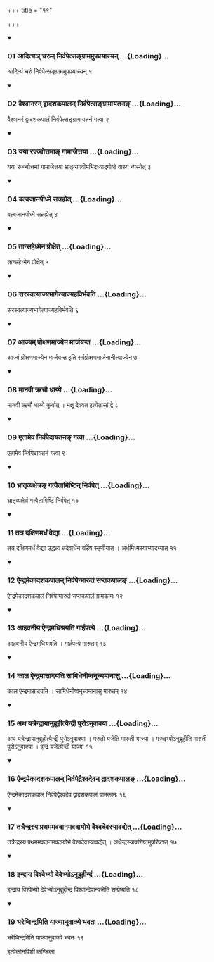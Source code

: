 +++
title = "१९"

+++

<div class="js_include" includetitle="true" newlevelforh1="3" unfilled="" url="/vedAH_yajuH/taittirIyam/sUtram/ApastambaH/shrautam/vishvAsa-prastutiH/19/19/01_Aditya~n_charun_nirvapetsangrAmamupaprayAsyan.md">
<details open><summary><h3>01 आदित्यञ् चरुन् निर्वपेत्सङ्ग्राममुपप्रयास्यन् ...{Loading}...</h3></summary>

आदित्यं चरुं निर्वपेत्सङ्ग्राममुपप्रयास्यन् १
</details>
</div>

<div class="js_include collapsed" newlevelforh1="4" title="सर्वाष् टीकाः" url="/vedAH_yajuH/taittirIyam/sUtram/ApastambaH/shrautam/sarvASh_TIkAH/19/19/01_Aditya~n_charun_nirvapetsangrAmamupaprayAsyan.md"> </div>



<div class="js_include collapsed" newlevelforh1="4" title="मूलम्" url="/vedAH_yajuH/taittirIyam/sUtram/ApastambaH/shrautam/mUlam/19/19/01_Aditya~n_charun_nirvapetsangrAmamupaprayAsyan.md"> </div>


<div class="js_include" includetitle="true" newlevelforh1="3" unfilled="" url="/vedAH_yajuH/taittirIyam/sUtram/ApastambaH/shrautam/vishvAsa-prastutiH/19/19/02_vaishvAnaran_dvAdashakapAlan_nirvapetsangrAmAyatana~N.md">
<details open><summary><h3>02 वैश्वानरन् द्वादशकपालन् निर्वपेत्सङ्ग्रामायतनङ् ...{Loading}...</h3></summary>

वैश्वानरं द्वादशकपालं निर्वपेत्सङ्ग्रामायतनं गत्वा २
</details>
</div>

<div class="js_include collapsed" newlevelforh1="4" title="सर्वाष् टीकाः" url="/vedAH_yajuH/taittirIyam/sUtram/ApastambaH/shrautam/sarvASh_TIkAH/19/19/02_vaishvAnaran_dvAdashakapAlan_nirvapetsangrAmAyatana~N.md"> </div>



<div class="js_include collapsed" newlevelforh1="4" title="मूलम्" url="/vedAH_yajuH/taittirIyam/sUtram/ApastambaH/shrautam/mUlam/19/19/02_vaishvAnaran_dvAdashakapAlan_nirvapetsangrAmAyatana~N.md"> </div>


<div class="js_include" includetitle="true" newlevelforh1="3" unfilled="" url="/vedAH_yajuH/taittirIyam/sUtram/ApastambaH/shrautam/vishvAsa-prastutiH/19/19/03_yayA_rajjvottamA~N_gAmAjettayA.md">
<details open><summary><h3>03 यया रज्ज्वोत्तमाङ् गामाजेत्तया ...{Loading}...</h3></summary>

यया रज्ज्वोत्तमां गामाजेत्तया भ्रातृव्यगवीमभिदध्याद्गोष्ठे वास्य न्यस्येत् ३
</details>
</div>

<div class="js_include collapsed" newlevelforh1="4" title="सर्वाष् टीकाः" url="/vedAH_yajuH/taittirIyam/sUtram/ApastambaH/shrautam/sarvASh_TIkAH/19/19/03_yayA_rajjvottamA~N_gAmAjettayA.md"> </div>



<div class="js_include collapsed" newlevelforh1="4" title="मूलम्" url="/vedAH_yajuH/taittirIyam/sUtram/ApastambaH/shrautam/mUlam/19/19/03_yayA_rajjvottamA~N_gAmAjettayA.md"> </div>


<div class="js_include" includetitle="true" newlevelforh1="3" unfilled="" url="/vedAH_yajuH/taittirIyam/sUtram/ApastambaH/shrautam/vishvAsa-prastutiH/19/19/04_balbajAnapIdhme_sannahyet.md">
<details open><summary><h3>04 बल्बजानपीध्मे सन्नह्येत् ...{Loading}...</h3></summary>

बल्बजानपीध्मे सन्नह्येत् ४
</details>
</div>

<div class="js_include collapsed" newlevelforh1="4" title="सर्वाष् टीकाः" url="/vedAH_yajuH/taittirIyam/sUtram/ApastambaH/shrautam/sarvASh_TIkAH/19/19/04_balbajAnapIdhme_sannahyet.md"> </div>



<div class="js_include collapsed" newlevelforh1="4" title="मूलम्" url="/vedAH_yajuH/taittirIyam/sUtram/ApastambaH/shrautam/mUlam/19/19/04_balbajAnapIdhme_sannahyet.md"> </div>


<div class="js_include" includetitle="true" newlevelforh1="3" unfilled="" url="/vedAH_yajuH/taittirIyam/sUtram/ApastambaH/shrautam/vishvAsa-prastutiH/19/19/05_tAnsahedhmena_proxet.md">
<details open><summary><h3>05 तान्सहेध्मेन प्रोक्षेत् ...{Loading}...</h3></summary>

तान्सहेध्मेन प्रोक्षेत् ५
</details>
</div>

<div class="js_include collapsed" newlevelforh1="4" title="सर्वाष् टीकाः" url="/vedAH_yajuH/taittirIyam/sUtram/ApastambaH/shrautam/sarvASh_TIkAH/19/19/05_tAnsahedhmena_proxet.md"> </div>



<div class="js_include collapsed" newlevelforh1="4" title="मूलम्" url="/vedAH_yajuH/taittirIyam/sUtram/ApastambaH/shrautam/mUlam/19/19/05_tAnsahedhmena_proxet.md"> </div>


<div class="js_include" includetitle="true" newlevelforh1="3" unfilled="" url="/vedAH_yajuH/taittirIyam/sUtram/ApastambaH/shrautam/vishvAsa-prastutiH/19/19/06_sarasvatyAjyabhAgetyAjyahavirbhavati.md">
<details open><summary><h3>06 सरस्वत्याज्यभागेत्याज्यहविर्भवति ...{Loading}...</h3></summary>

सरस्वत्याज्यभागेत्याज्यहविर्भवति ६
</details>
</div>

<div class="js_include collapsed" newlevelforh1="4" title="सर्वाष् टीकाः" url="/vedAH_yajuH/taittirIyam/sUtram/ApastambaH/shrautam/sarvASh_TIkAH/19/19/06_sarasvatyAjyabhAgetyAjyahavirbhavati.md"> </div>



<div class="js_include collapsed" newlevelforh1="4" title="मूलम्" url="/vedAH_yajuH/taittirIyam/sUtram/ApastambaH/shrautam/mUlam/19/19/06_sarasvatyAjyabhAgetyAjyahavirbhavati.md"> </div>


<div class="js_include" includetitle="true" newlevelforh1="3" unfilled="" url="/vedAH_yajuH/taittirIyam/sUtram/ApastambaH/shrautam/vishvAsa-prastutiH/19/19/07_Ajyam_proxaNamAjyena_mArjayanta.md">
<details open><summary><h3>07 आज्यम् प्रोक्षणमाज्येन मार्जयन्त ...{Loading}...</h3></summary>

आज्यं प्रोक्षणमाज्येन मार्जयन्त इति सर्वप्रोक्षणमार्जनानीत्याज्येन ७
</details>
</div>

<div class="js_include collapsed" newlevelforh1="4" title="सर्वाष् टीकाः" url="/vedAH_yajuH/taittirIyam/sUtram/ApastambaH/shrautam/sarvASh_TIkAH/19/19/07_Ajyam_proxaNamAjyena_mArjayanta.md"> </div>



<div class="js_include collapsed" newlevelforh1="4" title="मूलम्" url="/vedAH_yajuH/taittirIyam/sUtram/ApastambaH/shrautam/mUlam/19/19/07_Ajyam_proxaNamAjyena_mArjayanta.md"> </div>


<div class="js_include" includetitle="true" newlevelforh1="3" unfilled="" url="/vedAH_yajuH/taittirIyam/sUtram/ApastambaH/shrautam/vishvAsa-prastutiH/19/19/08_mAnavI_Rchau_dhAyye.md">
<details open><summary><h3>08 मानवी ऋचौ धाय्ये ...{Loading}...</h3></summary>

मानवी ऋचौ धाय्ये कुर्यात् । मक्षू देववत इत्येतासां द्वे ८
</details>
</div>

<div class="js_include collapsed" newlevelforh1="4" title="सर्वाष् टीकाः" url="/vedAH_yajuH/taittirIyam/sUtram/ApastambaH/shrautam/sarvASh_TIkAH/19/19/08_mAnavI_Rchau_dhAyye.md"> </div>



<div class="js_include collapsed" newlevelforh1="4" title="मूलम्" url="/vedAH_yajuH/taittirIyam/sUtram/ApastambaH/shrautam/mUlam/19/19/08_mAnavI_Rchau_dhAyye.md"> </div>


<div class="js_include" includetitle="true" newlevelforh1="3" unfilled="" url="/vedAH_yajuH/taittirIyam/sUtram/ApastambaH/shrautam/vishvAsa-prastutiH/19/19/09_etAmeva_nirvapedAyatana~N_gatvA.md">
<details open><summary><h3>09 एतामेव निर्वपेदायतनङ् गत्वा ...{Loading}...</h3></summary>

एतामेव निर्वपेदायतनं गत्वा ९
</details>
</div>

<div class="js_include collapsed" newlevelforh1="4" title="सर्वाष् टीकाः" url="/vedAH_yajuH/taittirIyam/sUtram/ApastambaH/shrautam/sarvASh_TIkAH/19/19/09_etAmeva_nirvapedAyatana~N_gatvA.md"> </div>



<div class="js_include collapsed" newlevelforh1="4" title="मूलम्" url="/vedAH_yajuH/taittirIyam/sUtram/ApastambaH/shrautam/mUlam/19/19/09_etAmeva_nirvapedAyatana~N_gatvA.md"> </div>


<div class="js_include" includetitle="true" newlevelforh1="3" unfilled="" url="/vedAH_yajuH/taittirIyam/sUtram/ApastambaH/shrautam/vishvAsa-prastutiH/19/19/10_bhrAtRvyaxetra~N_gatvaitAmiShTin_nirvapet.md">
<details open><summary><h3>10 भ्रातृव्यक्षेत्रङ् गत्वैतामिष्टिन् निर्वपेत् ...{Loading}...</h3></summary>

भ्रातृव्यक्षेत्रं गत्वैतामिष्टिं निर्वपेत् १०
</details>
</div>

<div class="js_include collapsed" newlevelforh1="4" title="सर्वाष् टीकाः" url="/vedAH_yajuH/taittirIyam/sUtram/ApastambaH/shrautam/sarvASh_TIkAH/19/19/10_bhrAtRvyaxetra~N_gatvaitAmiShTin_nirvapet.md"> </div>



<div class="js_include collapsed" newlevelforh1="4" title="मूलम्" url="/vedAH_yajuH/taittirIyam/sUtram/ApastambaH/shrautam/mUlam/19/19/10_bhrAtRvyaxetra~N_gatvaitAmiShTin_nirvapet.md"> </div>


<div class="js_include" includetitle="true" newlevelforh1="3" unfilled="" url="/vedAH_yajuH/taittirIyam/sUtram/ApastambaH/shrautam/vishvAsa-prastutiH/19/19/11_tatra_daxiNamardhaM_vedyA.md">
<details open><summary><h3>11 तत्र दक्षिणमर्धं वेद्या ...{Loading}...</h3></summary>

तत्र दक्षिणमर्धं वेद्या उद्धत्य तदेवार्धेन बर्हिष स्तृणीयात् । अर्धमिध्मस्याभ्यादध्यात् ११
</details>
</div>

<div class="js_include collapsed" newlevelforh1="4" title="सर्वाष् टीकाः" url="/vedAH_yajuH/taittirIyam/sUtram/ApastambaH/shrautam/sarvASh_TIkAH/19/19/11_tatra_daxiNamardhaM_vedyA.md"> </div>



<div class="js_include collapsed" newlevelforh1="4" title="मूलम्" url="/vedAH_yajuH/taittirIyam/sUtram/ApastambaH/shrautam/mUlam/19/19/11_tatra_daxiNamardhaM_vedyA.md"> </div>


<div class="js_include" includetitle="true" newlevelforh1="3" unfilled="" url="/vedAH_yajuH/taittirIyam/sUtram/ApastambaH/shrautam/vishvAsa-prastutiH/19/19/12_aindramekAdashakapAlan_nirvapenmArutaM_saptakapAla~N.md">
<details open><summary><h3>12 ऐन्द्रमेकादशकपालन् निर्वपेन्मारुतं सप्तकपालङ् ...{Loading}...</h3></summary>

ऐन्द्रमेकादशकपालं निर्वपेन्मारुतं सप्तकपालं ग्रामकामः १२
</details>
</div>

<div class="js_include collapsed" newlevelforh1="4" title="सर्वाष् टीकाः" url="/vedAH_yajuH/taittirIyam/sUtram/ApastambaH/shrautam/sarvASh_TIkAH/19/19/12_aindramekAdashakapAlan_nirvapenmArutaM_saptakapAla~N.md"> </div>



<div class="js_include collapsed" newlevelforh1="4" title="मूलम्" url="/vedAH_yajuH/taittirIyam/sUtram/ApastambaH/shrautam/mUlam/19/19/12_aindramekAdashakapAlan_nirvapenmArutaM_saptakapAla~N.md"> </div>


<div class="js_include" includetitle="true" newlevelforh1="3" unfilled="" url="/vedAH_yajuH/taittirIyam/sUtram/ApastambaH/shrautam/vishvAsa-prastutiH/19/19/13_AhavanIya_aindramadhishrayati_gArhapatye.md">
<details open><summary><h3>13 आहवनीय ऐन्द्रमधिश्रयति गार्हपत्ये ...{Loading}...</h3></summary>

आहवनीय ऐन्द्रमधिश्रयति । गार्हपत्ये मारुतम् १३
</details>
</div>

<div class="js_include collapsed" newlevelforh1="4" title="सर्वाष् टीकाः" url="/vedAH_yajuH/taittirIyam/sUtram/ApastambaH/shrautam/sarvASh_TIkAH/19/19/13_AhavanIya_aindramadhishrayati_gArhapatye.md"> </div>



<div class="js_include collapsed" newlevelforh1="4" title="मूलम्" url="/vedAH_yajuH/taittirIyam/sUtram/ApastambaH/shrautam/mUlam/19/19/13_AhavanIya_aindramadhishrayati_gArhapatye.md"> </div>


<div class="js_include" includetitle="true" newlevelforh1="3" unfilled="" url="/vedAH_yajuH/taittirIyam/sUtram/ApastambaH/shrautam/vishvAsa-prastutiH/19/19/14_kAla_aindramAsAdayati_sAmidhenIShvanUchyamAnAsu.md">
<details open><summary><h3>14 काल ऐन्द्रमासादयति सामिधेनीष्वनूच्यमानासु ...{Loading}...</h3></summary>

काल ऐन्द्रमासादयति । सामिधेनीष्वनूच्यमानासु मारुतम् १४
</details>
</div>

<div class="js_include collapsed" newlevelforh1="4" title="सर्वाष् टीकाः" url="/vedAH_yajuH/taittirIyam/sUtram/ApastambaH/shrautam/sarvASh_TIkAH/19/19/14_kAla_aindramAsAdayati_sAmidhenIShvanUchyamAnAsu.md"> </div>



<div class="js_include collapsed" newlevelforh1="4" title="मूलम्" url="/vedAH_yajuH/taittirIyam/sUtram/ApastambaH/shrautam/mUlam/19/19/14_kAla_aindramAsAdayati_sAmidhenIShvanUchyamAnAsu.md"> </div>


<div class="js_include" includetitle="true" newlevelforh1="3" unfilled="" url="/vedAH_yajuH/taittirIyam/sUtram/ApastambaH/shrautam/vishvAsa-prastutiH/19/19/15_atha_yatrendrAyAnubrUhItyaindrI_puro-nuvAkyA.md">
<details open><summary><h3>15 अथ यत्रेन्द्रायानुब्रूहीत्यैन्द्री पुरोऽनुवाक्या ...{Loading}...</h3></summary>

अथ यत्रेन्द्रायानुब्रूहीत्यैन्द्री पुरोऽनुवाक्या । मरुतो यजेति मारुती याज्या । मरुद्भ्योऽनुब्रूहीति मारुती पुरोऽनुवाक्या । इन्द्रं यजेत्यैन्द्री याज्या १५
</details>
</div>

<div class="js_include collapsed" newlevelforh1="4" title="सर्वाष् टीकाः" url="/vedAH_yajuH/taittirIyam/sUtram/ApastambaH/shrautam/sarvASh_TIkAH/19/19/15_atha_yatrendrAyAnubrUhItyaindrI_puro-nuvAkyA.md"> </div>



<div class="js_include collapsed" newlevelforh1="4" title="मूलम्" url="/vedAH_yajuH/taittirIyam/sUtram/ApastambaH/shrautam/mUlam/19/19/15_atha_yatrendrAyAnubrUhItyaindrI_puro-nuvAkyA.md"> </div>


<div class="js_include" includetitle="true" newlevelforh1="3" unfilled="" url="/vedAH_yajuH/taittirIyam/sUtram/ApastambaH/shrautam/vishvAsa-prastutiH/19/19/16_aindramekAdashakapAlan_nirvapedvaishvadevan_dvAdashakapAla~N.md">
<details open><summary><h3>16 ऐन्द्रमेकादशकपालन् निर्वपेद्वैश्वदेवन् द्वादशकपालङ् ...{Loading}...</h3></summary>

ऐन्द्रमेकादशकपालं निर्वपेद्वैश्वदेवं द्वादशकपालं ग्रामकामः १६
</details>
</div>

<div class="js_include collapsed" newlevelforh1="4" title="सर्वाष् टीकाः" url="/vedAH_yajuH/taittirIyam/sUtram/ApastambaH/shrautam/sarvASh_TIkAH/19/19/16_aindramekAdashakapAlan_nirvapedvaishvadevan_dvAdashakapAla~N.md"> </div>



<div class="js_include collapsed" newlevelforh1="4" title="मूलम्" url="/vedAH_yajuH/taittirIyam/sUtram/ApastambaH/shrautam/mUlam/19/19/16_aindramekAdashakapAlan_nirvapedvaishvadevan_dvAdashakapAla~N.md"> </div>


<div class="js_include" includetitle="true" newlevelforh1="3" unfilled="" url="/vedAH_yajuH/taittirIyam/sUtram/ApastambaH/shrautam/vishvAsa-prastutiH/19/19/17_tatraindrasya_prathamamavadAnamavadAyobhe_vaishvadevasyAvadyet.md">
<details open><summary><h3>17 तत्रैन्द्रस्य प्रथममवदानमवदायोभे वैश्वदेवस्यावद्येत् ...{Loading}...</h3></summary>

तत्रैन्द्रस्य प्रथममवदानमवदायोभे वैश्वदेवस्यावद्येत् । अथैन्द्रस्यावशिष्टमुपरिष्टात् १७
</details>
</div>

<div class="js_include collapsed" newlevelforh1="4" title="सर्वाष् टीकाः" url="/vedAH_yajuH/taittirIyam/sUtram/ApastambaH/shrautam/sarvASh_TIkAH/19/19/17_tatraindrasya_prathamamavadAnamavadAyobhe_vaishvadevasyAvadyet.md"> </div>



<div class="js_include collapsed" newlevelforh1="4" title="मूलम्" url="/vedAH_yajuH/taittirIyam/sUtram/ApastambaH/shrautam/mUlam/19/19/17_tatraindrasya_prathamamavadAnamavadAyobhe_vaishvadevasyAvadyet.md"> </div>


<div class="js_include" includetitle="true" newlevelforh1="3" unfilled="" url="/vedAH_yajuH/taittirIyam/sUtram/ApastambaH/shrautam/vishvAsa-prastutiH/19/19/18_indrAya_vishvebhyo_devebhyo-nubrUhIndraM.md">
<details open><summary><h3>18 इन्द्राय विश्वेभ्यो देवेभ्योऽनुब्रूहीन्द्रं ...{Loading}...</h3></summary>

इन्द्राय विश्वेभ्यो देवेभ्योऽनुब्रूहीन्द्रं विश्वान्देवान्यजेति सम्प्रेष्यति १८
</details>
</div>

<div class="js_include collapsed" newlevelforh1="4" title="सर्वाष् टीकाः" url="/vedAH_yajuH/taittirIyam/sUtram/ApastambaH/shrautam/sarvASh_TIkAH/19/19/18_indrAya_vishvebhyo_devebhyo-nubrUhIndraM.md"> </div>



<div class="js_include collapsed" newlevelforh1="4" title="मूलम्" url="/vedAH_yajuH/taittirIyam/sUtram/ApastambaH/shrautam/mUlam/19/19/18_indrAya_vishvebhyo_devebhyo-nubrUhIndraM.md"> </div>


<div class="js_include" includetitle="true" newlevelforh1="3" unfilled="" url="/vedAH_yajuH/taittirIyam/sUtram/ApastambaH/shrautam/vishvAsa-prastutiH/19/19/19_bhareShvindramiti_yAjyAnuvAkye_bhavataH.md">
<details open><summary><h3>19 भरेष्विन्द्रमिति याज्यानुवाक्ये भवतः ...{Loading}...</h3></summary>

भरेष्विन्द्रमिति याज्यानुवाक्ये भवतः १९
</details>
</div>

<div class="js_include collapsed" newlevelforh1="4" title="सर्वाष् टीकाः" url="/vedAH_yajuH/taittirIyam/sUtram/ApastambaH/shrautam/sarvASh_TIkAH/19/19/19_bhareShvindramiti_yAjyAnuvAkye_bhavataH.md"> </div>



<div class="js_include collapsed" newlevelforh1="4" title="मूलम्" url="/vedAH_yajuH/taittirIyam/sUtram/ApastambaH/shrautam/mUlam/19/19/19_bhareShvindramiti_yAjyAnuvAkye_bhavataH.md"> </div>





  
इत्येकोनविंशी कण्डिका 
